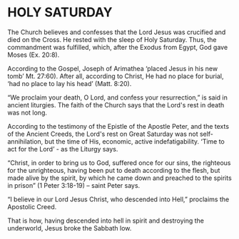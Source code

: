 # HOLY SATURDAY

The Church believes and confesses that the Lord Jesus was crucified and died on the Cross. He rested with the sleep of Holy Saturday. Thus, the commandment was fulfilled, which, after the Exodus from Egypt, God gave Moses (Ex. 20:8).

According to the Gospel, Joseph of Arimathea ‘placed Jesus in his new tomb’ Mt. 27:60). After all, according to Christ, He had no place for burial, ‘had no place to lay his head’ (Matt. 8:20).

“We proclaim your death, O Lord, and confess your resurrection,” is said in ancient liturgies. The faith of the Church says that the Lord's rest in death was not long.

According to the testimony of the Epistle of the Apostle Peter, and the texts of the Ancient Creeds, the Lord's rest on Great Saturday was not self-annihilation, but the time of His, economic, active indefatigability. ‘Time to act for the Lord’ - as the Liturgy says.

“Christ, in order to bring us to God, suffered once for our sins, the righteous for the unrighteous, having been put to death according to the flesh, but made alive by the spirit, by which he came down and preached to the spirits in prison” (1 Peter 3:18-19) – saint Peter says.

“I believe in our Lord Jesus Christ, who descended into Hell,” proclaims the Apostolic Creed.

That is how, having descended into hell in spirit and destroying the underworld, Jesus broke the Sabbath low.
